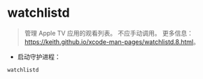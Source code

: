 # watchlistd

> 管理 Apple TV 应用的观看列表。
> 不应手动调用。
> 更多信息：<https://keith.github.io/xcode-man-pages/watchlistd.8.html>。

- 启动守护进程：

`watchlistd`